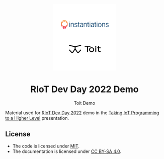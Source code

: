 
<p align="center">
 <img width="200" src="assets/logos/inst-toit.png">
 <h1 align="center">RIoT Dev Day 2022 Demo</h1>
  <p align="center">
    Toit Demo
    <br>
  </p>
</p>


Material used for [RIoT Dev Day 2022](https://www.fast.org.ar/) demo in the [Taking IoT Programming to a Higher Level](https://www.meetup.com/RIoT-NC/events/279446784/) presentation.



## License
- The code is licensed under [MIT](LICENSE).
- The documentation is licensed under [CC BY-SA 4.0](http://creativecommons.org/licenses/by-sa/4.0/).
